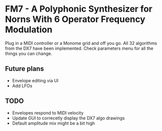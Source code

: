 # FM7 - A Polyphonic Synthesizer for Norns With 6 Operator Frequency Modulation

Plug in a MIDI controller or a Monome grid and off you go. All 32 algorithms from the DX7 have been implemented. Check parameters menu for all the things you can change.

## Future plans

* Envelope editing via UI
* Add LFOs

## TODO

* Envelopes respond to MIDI velocity
* Update GUI to correcetly display the DX7 algo drawings
* Default amplitude mix might be a bit high
